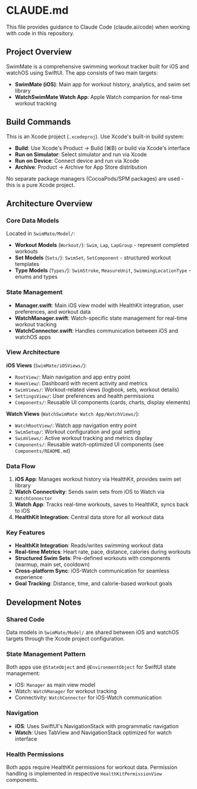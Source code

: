 # CLAUDE.md

This file provides guidance to Claude Code (claude.ai/code) when working with code in this repository.

## Project Overview

SwimMate is a comprehensive swimming workout tracker built for iOS and watchOS using SwiftUI. The app consists of two main targets:
- **SwimMate (iOS)**: Main app for workout history, analytics, and swim set library
- **WatchSwimMate Watch App**: Apple Watch companion for real-time workout tracking

## Build Commands

This is an Xcode project (`.xcodeproj`). Use Xcode's built-in build system:
- **Build**: Use Xcode's Product → Build (⌘B) or build via Xcode's interface
- **Run on Simulator**: Select simulator and run via Xcode
- **Run on Device**: Connect device and run via Xcode
- **Archive**: Product → Archive for App Store distribution

No separate package managers (CocoaPods/SPM packages) are used - this is a pure Xcode project.

## Architecture Overview

### Core Data Models
Located in `SwimMate/Model/`:
- **Workout Models** (`Workout/`): `Swim`, `Lap`, `LapGroup` - represent completed workouts
- **Set Models** (`Sets/`): `SwimSet`, `SetComponent` - structured workout templates
- **Type Models** (`Types/`): `SwimStroke`, `MeasureUnit`, `SwimmingLocationType` - enums and types

### State Management
- **Manager.swift**: Main iOS view model with HealthKit integration, user preferences, and workout data
- **WatchManager.swift**: Watch-specific state management for real-time workout tracking
- **WatchConnector.swift**: Handles communication between iOS and watchOS apps

### View Architecture
**iOS Views** (`SwimMate/iOSViews/`):
- `RootView/`: Main navigation and app entry point
- `HomeView/`: Dashboard with recent activity and metrics
- `SwimViews/`: Workout-related views (logbook, sets, workout details)
- `SettingsView/`: User preferences and health permissions
- `Components/`: Reusable UI components (cards, charts, display elements)

**Watch Views** (`WatchSwimMate Watch App/WatchViews/`):
- `WatchRootView/`: Watch app navigation entry point
- `SwimSetup/`: Workout configuration and goal setting
- `SwimViews/`: Active workout tracking and metrics display
- `Components/`: Reusable watch-optimized UI components (see `Components/README.md`)

### Data Flow
1. **iOS App**: Manages workout history via HealthKit, provides swim set library
2. **Watch Connectivity**: Sends swim sets from iOS to Watch via `WatchConnector`
3. **Watch App**: Tracks real-time workouts, saves to HealthKit, syncs back to iOS
4. **HealthKit Integration**: Central data store for all workout data

### Key Features
- **HealthKit Integration**: Reads/writes swimming workout data
- **Real-time Metrics**: Heart rate, pace, distance, calories during workouts
- **Structured Swim Sets**: Pre-defined workouts with components (warmup, main set, cooldown)
- **Cross-platform Sync**: iOS-Watch communication for seamless experience
- **Goal Tracking**: Distance, time, and calorie-based workout goals

## Development Notes

### Shared Code
Data models in `SwimMate/Model/` are shared between iOS and watchOS targets through the Xcode project configuration.

### State Management Pattern
Both apps use `@StateObject` and `@EnvironmentObject` for SwiftUI state management:
- iOS: `Manager` as main view model
- Watch: `WatchManager` for workout tracking
- Connectivity: `WatchConnector` for iOS-Watch communication

### Navigation
- **iOS**: Uses SwiftUI's NavigationStack with programmatic navigation
- **Watch**: Uses TabView and NavigationStack optimized for watch interface

### Health Permissions
Both apps require HealthKit permissions for workout data. Permission handling is implemented in respective `HealthKitPermissionView` components.